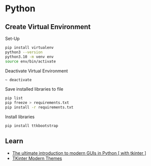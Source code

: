 # Python

## Create Virtual Environment

Set-Up

```Bash
pip install virtualenv
python3 --version
python3.10 -m venv env
source env/bin/activate
```

Deactivate Virtual Environment

```Bash
~ deactivate
```

Save installed libraries to file

```Bash
pip list
pip freeze > requirements.txt
pip install -r requirements.txt
```

Install libraries

```Bash
pip install ttkbootstrap
```

## Learn

- [The ultimate introduction to modern GUIs in Python [ with tkinter ]](https://www.youtube.com/watch?v=mop6g-c5HEY)
- [TKinter Modern Themes](https://github.com/RobertJN64/TKinterModernThemes)
